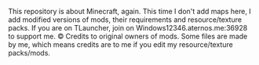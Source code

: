 This repository is about Minecraft, again. This time I don't add maps here,  I add modified versions of mods, their requirements and resource/texture packs. If you are on TLauncher, join on Windows12346.aternos.me:36928 to support me. © Credits to original owners of mods. Some files are made by me, which means credits are to me if you edit my resource/texture packs/mods.
